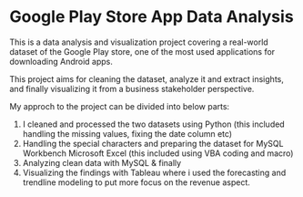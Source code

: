 # Google Play Store App Data Analysis
This is a data analysis and visualization project covering a real-world dataset of the Google Play store, one of the most used applications for downloading Android apps.

This project aims for cleaning the dataset, analyze it and extract insights, and finally visualizing it from a business stakeholder perspective.

My approch to the project can be divided into below parts:

1. I cleaned and processed the two datasets using Python (this included handling the missing values, fixing the date column etc)
2. Handling the special characters and preparing the dataset for MySQL Workbench Microsoft Excel (this included using VBA coding and macro)
3. Analyzing clean data with MySQL & finally 
4. Visualizing the findings with Tableau where i used the forecasting and trendline modeling to put more focus on the revenue aspect. 

